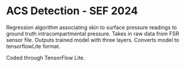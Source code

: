 # ACS Detection - SEF 2024
Regression algorithm associating skin to surface pressure readings to ground truth intracompartmental pressure. 
Takes in raw data from FSR sensor file. Outputs trained model with three layers. Converts model to tensorflowLite format. 

Coded through TensorFlow Lite.
